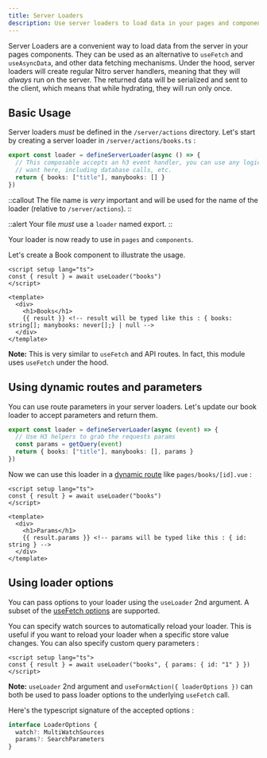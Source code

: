 ```yaml
--- 
title: Server Loaders
description: Use server loaders to load data in your pages and components.
---
```


Server Loaders are a convenient way to load data from the server in your pages components.
They can be used as an alternative to `useFetch` and `useAsyncData`, and other data fetching mechanisms.
Under the hood, server loaders will create regular Nitro server handlers, meaning that they will _always_ run on the server. The returned data will be serialized and sent to the client, which means that while hydrating, they will run only once.

## Basic Usage

Server loaders _must_ be defined in the `/server/actions` directory. Let's start by creating a server loader in `/server/actions/books.ts` :

```ts [/server/actions/books.ts]
export const loader = defineServerLoader(async () => {
  // This composable accepts an h3 event handler, you can use any logic that you
  // want here, including database calls, etc.
  return { books: ["title"], manybooks: [] }
})
```

::callout
The file name is _very_ important and will be used for the name of the loader (relative to `/server/actions`).
::

::alert
Your file _must_ use a `loader` named export.
::

Your loader is now ready to use in `pages` and `components`.

Let's create a Book component to illustrate the usage.
  
```vue [components/Books.vue]
<script setup lang="ts">
const { result } = await useLoader("books")
</script>

<template>
  <div>
    <h1>Books</h1>
    {{ result }} <!-- result will be typed like this : { books: string[]; manybooks: never[];} | null -->
  </div>
</template>
```

**Note:** This is very similar to `useFetch` and API routes. In fact, this module uses `useFetch` under the hood.

## Using dynamic routes and parameters

You can use route parameters in your server loaders. Let's update our book loader to accept parameters and return them.

```ts [/server/actions/books.ts]
export const loader = defineServerLoader(async (event) => {
  // Use H3 helpers to grab the requests params
  const params = getQuery(event)
  return { books: ["title"], manybooks: [], params }
})
```

Now we can use this loader in a [dynamic route](https://nuxt.com/docs/guide/directory-structure/pages#dynamic-routes) like `pages/books/[id].vue` :

```vue [pages/books/(id).vue]
<script setup lang="ts">
const { result } = await useLoader("books")
</script>

<template>
  <div>
    <h1>Params</h1>
    {{ result.params }} <!-- params will be typed like this : { id: string } -->
  </div>
</template>
```

## Using loader options

You can pass options to your loader using the `useLoader` 2nd argument. A subset of the [useFetch options](https://nuxt.com/docs/api/composables/use-fetch#type) are supported.

You can specify watch sources to automatically reload your loader. This is useful if you want to reload your loader when a specific store value changes.
You can also specify custom query parameters :

```vue
<script setup lang="ts">
const { result } = await useLoader("books", { params: { id: "1" } })
</script>
```

**Note:** `useLoader` 2nd argument and `useFormAction({ loaderOptions })` can both be used to pass loader options to the underlying `useFetch` call.

Here's the typescript signature of the accepted options :

```ts
interface LoaderOptions {
  watch?: MultiWatchSources
  params?: SearchParameters
}
```
